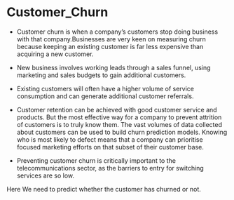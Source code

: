 # Customer_Churn

* Customer churn is when a company’s customers stop doing business with that company.Businesses are very keen on measuring churn because keeping an existing customer is far less expensive than acquiring a new customer. 
* New business involves working leads through a sales funnel, using marketing and sales budgets to gain additional customers. 
* Existing customers will often have a higher volume of service consumption and can generate additional customer referrals.

* Customer retention can be achieved with good customer service and products. But the most effective way for a company to prevent attrition of customers is to truly know them. The vast volumes of data collected about customers can be used to build churn prediction models. Knowing who is most likely to defect means that a company can prioritise focused marketing efforts on that subset of their customer base.

* Preventing customer churn is critically important to the telecommunications sector, as the barriers to entry for switching services are so low. 

Here We need to predict whether the customer has churned or not.
